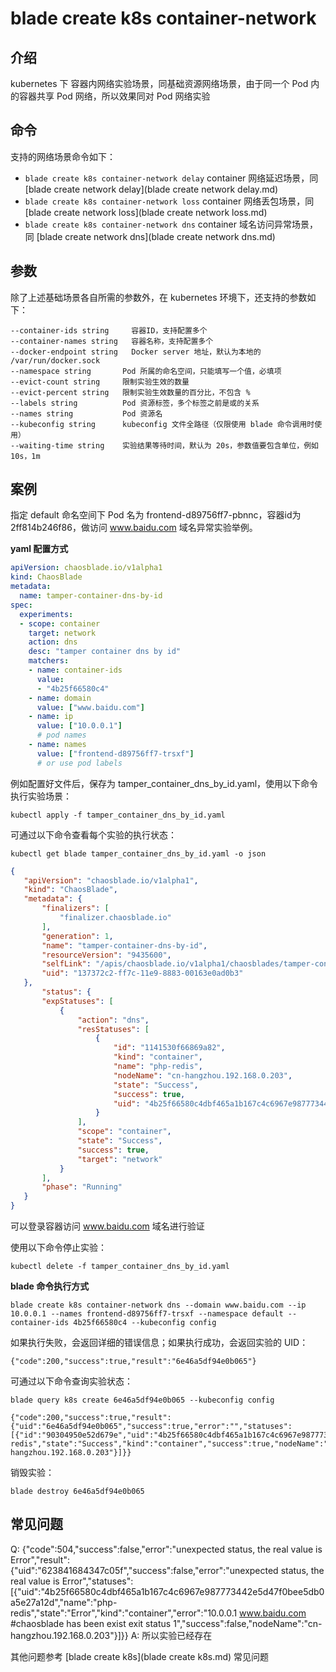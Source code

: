 # blade create k8s container-network

## 介绍
kubernetes 下 容器内网络实验场景，同基础资源网络场景，由于同一个 Pod 内的容器共享 Pod 网络，所以效果同对 Pod 网络实验

## 命令
支持的网络场景命令如下：
* `blade create k8s container-network delay` container 网络延迟场景，同 [blade create network delay](blade create network delay.md)
* `blade create k8s container-network loss` container 网络丢包场景，同 [blade create network loss](blade create network loss.md)
* `blade create k8s container-network dns` container 域名访问异常场景，同 [blade create network dns](blade create network dns.md)

## 参数
除了上述基础场景各自所需的参数外，在 kubernetes 环境下，还支持的参数如下：
```
--container-ids string     容器ID，支持配置多个
--container-names string   容器名称，支持配置多个
--docker-endpoint string   Docker server 地址，默认为本地的 /var/run/docker.sock
--namespace string       Pod 所属的命名空间，只能填写一个值，必填项
--evict-count string     限制实验生效的数量
--evict-percent string   限制实验生效数量的百分比，不包含 %
--labels string          Pod 资源标签，多个标签之前是或的关系
--names string           Pod 资源名
--kubeconfig string      kubeconfig 文件全路径（仅限使用 blade 命令调用时使用）
--waiting-time string    实验结果等待时间，默认为 20s，参数值要包含单位，例如 10s，1m
```

## 案例
指定 default 命名空间下 Pod 名为 frontend-d89756ff7-pbnnc，容器id为 2ff814b246f86，做访问 www.baidu.com 域名异常实验举例。

**yaml 配置方式** 
```yaml
apiVersion: chaosblade.io/v1alpha1
kind: ChaosBlade
metadata:
  name: tamper-container-dns-by-id
spec:
  experiments:
  - scope: container
    target: network
    action: dns
    desc: "tamper container dns by id"
    matchers:
    - name: container-ids
      value:
      - "4b25f66580c4"
    - name: domain
      value: ["www.baidu.com"]
    - name: ip
      value: ["10.0.0.1"]
      # pod names
    - name: names
      value: ["frontend-d89756ff7-trsxf"]
      # or use pod labels
```
例如配置好文件后，保存为 tamper_container_dns_by_id.yaml，使用以下命令执行实验场景：
 ```
 kubectl apply -f tamper_container_dns_by_id.yaml
 ```
 可通过以下命令查看每个实验的执行状态：
 ```
 kubectl get blade tamper_container_dns_by_id.yaml -o json
 ``` 
 ```json
{
    "apiVersion": "chaosblade.io/v1alpha1",
    "kind": "ChaosBlade",
    "metadata": {
        "finalizers": [
            "finalizer.chaosblade.io"
        ],
        "generation": 1,
        "name": "tamper-container-dns-by-id",
        "resourceVersion": "9435600",
        "selfLink": "/apis/chaosblade.io/v1alpha1/chaosblades/tamper-container-dns-by-id",
        "uid": "137372c2-ff7c-11e9-8883-00163e0ad0b3"
    },
        "status": {
        "expStatuses": [
            {
                "action": "dns",
                "resStatuses": [
                    {
                        "id": "1141530f66869a82",
                        "kind": "container",
                        "name": "php-redis",
                        "nodeName": "cn-hangzhou.192.168.0.203",
                        "state": "Success",
                        "success": true,
                        "uid": "4b25f66580c4dbf465a1b167c4c6967e987773442e5d47f0bee5db0a5e27a12d"
                    }
                ],
                "scope": "container",
                "state": "Success",
                "success": true,
                "target": "network"
            }
        ],
        "phase": "Running"
    }
}
 ```
 
 可以登录容器访问 www.baidu.com 域名进行验证
 
使用以下命令停止实验：
```
kubectl delete -f tamper_container_dns_by_id.yaml 
```

**blade 命令执行方式**
```shell
blade create k8s container-network dns --domain www.baidu.com --ip 10.0.0.1 --names frontend-d89756ff7-trsxf --namespace default --container-ids 4b25f66580c4 --kubeconfig config 
```
如果执行失败，会返回详细的错误信息；如果执行成功，会返回实验的 UID：
```
{"code":200,"success":true,"result":"6e46a5df94e0b065"}
```
可通过以下命令查询实验状态：
```
blade query k8s create 6e46a5df94e0b065 --kubeconfig config

{"code":200,"success":true,"result":{"uid":"6e46a5df94e0b065","success":true,"error":"","statuses":[{"id":"90304950e52d679e","uid":"4b25f66580c4dbf465a1b167c4c6967e987773442e5d47f0bee5db0a5e27a12d","name":"php-redis","state":"Success","kind":"container","success":true,"nodeName":"cn-hangzhou.192.168.0.203"}]}}
```
销毁实验：
```
blade destroy 6e46a5df94e0b065
```

## 常见问题
Q: {"code":504,"success":false,"error":"unexpected status, the real value is Error","result":{"uid":"623841684347c05f","success":false,"error":"unexpected status, the real value is Error","statuses":[{"uid":"4b25f66580c4dbf465a1b167c4c6967e987773442e5d47f0bee5db0a5e27a12d","name":"php-redis","state":"Error","kind":"container","error":"10.0.0.1 www.baidu.com #chaosblade has been exist exit status 1","success":false,"nodeName":"cn-hangzhou.192.168.0.203"}]}}
A: 所以实验已经存在

其他问题参考 [blade create k8s](blade create k8s.md) 常见问题